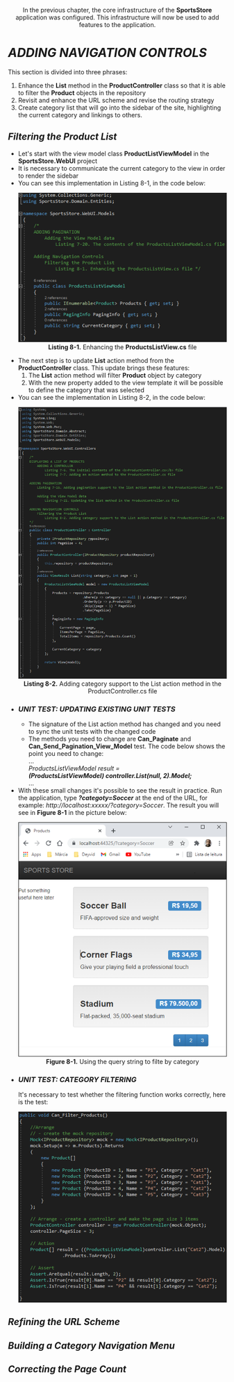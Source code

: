 <p align="center">
    In the previous chapter, the core infrastructure of the <b>SportsStore </b> application was configured. This infrastructure will now be used to add features to the application.    
</p>

<h1><i>ADDING NAVIGATION CONTROLS</i></h1>
    This section is divided into three phrases:<br />
    <ol>
        <li>
            Enhance the <b>List</b> method in the <b>ProductController</b> class so that it is able to filter the <b>Product</b> objects in the repository
        </li>
        <li>
            Revisit and enhance the URL scheme and revise the routing strategy
        </li>
        <li>
            Create category list that will go into the sidebar of the site, highlighting the current category and linkings to others.
        </li>                
    </ol>

<h2><i>Filtering the Product List</i></h2>
    <ul>
        <li>
            Let's start with the view model class <b>ProductListViewModel</b> in the <b>SportsStore.WebUI</b> project
        </li>
        <li>
            It is necessary to communicate the current category to the view in order to render the sidebar
        </li>
        <li>
            You can see this implementation in Listing 8-1, in the code below:
            <p align="center">
                <img src="Pictures/Listing 8-1.png" /><br />
                <b>Listing 8-1.</b> Enhancing the <b>ProductsListView.cs</b> file
            </p>
        </li>
        <li>
            The next step is to update <b>List</b> action method from the <b>ProductController</b> class. This update brings these features:
            <ol>
                <li>
                    The <b>List</b> action method will filter <b>Product</b> object by category
                </li>
                <li>
                    With the new property added to the view template it will be possible to define the category that was selected
                </li>
            </ol>
        </li>
        <li>
            You can see the implementation in Listing 8-2, in the code below:
            <p align="center">
                <img src="Pictures/Listing 8-2.png" /><br />
                <b>Listing 8-2.</b> Adding category support to the List action method in the ProductController.cs file
            </p>
        </li>
        <li>
            <h3><i>UNIT TEST: UPDATING EXISTING UNIT TESTS</i></h3>
                <ul>
                    <li>
                        The signature of the List action method has changed and you need to sync the unit tests with the changed code
                    </li>
                    <li>
                        The methods you need to change are <b>Can_Paginate</b> and <b>Can_Send_Pagination_View_Model</b> test. The code below shows the point you need to change:<br />
                            ...<br />
                            <i>
                            ProductsListViewModel result =<br />
                            <b>(ProductsListViewModel) controller.List(null, 2).Model;</b>
                            </i><br />
                            ...
                    </li>        
                </ul>
        </li>
        <li>
            With these small changes it's possible to see the result in practice. Run the application, type <b><i>?categoty=Soccer</i></b> at the end of the URL, for example: <i>http://localhost:xxxxx/?category=Soccer</i>. The result you will see in <b>Figure 8-1</b> in the picture below:
            <p align="center">
                <img src="Pictures/Figure 8-1.png" /><br />
                <b>Figure 8-1.</b> Using the query string to filte by category
            </p>
        </li>
        <li>
            <h3><i>UNIT TEST: CATEGORY FILTERING</i></h3>
            It's necessary to test whether the filtering function works correctly, here is the test:
            <p align="center">
                <img src="Pictures/UT_CATEGORY_FILTERING.png" />
            </p>
        </li>
    </ul>    

<h2><i>Refining the URL Scheme</i></h2>
<h2><i>Building a Category Navigation Menu</i></h2>
<h2><i>Correcting the Page Count</i></h2>
